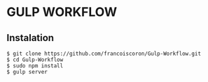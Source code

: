 # GULP WORKFLOW

## Instalation
```
$ git clone https://github.com/francoiscoron/Gulp-Workflow.git
$ cd Gulp-Workflow
$ sudo npm install
$ gulp server
```